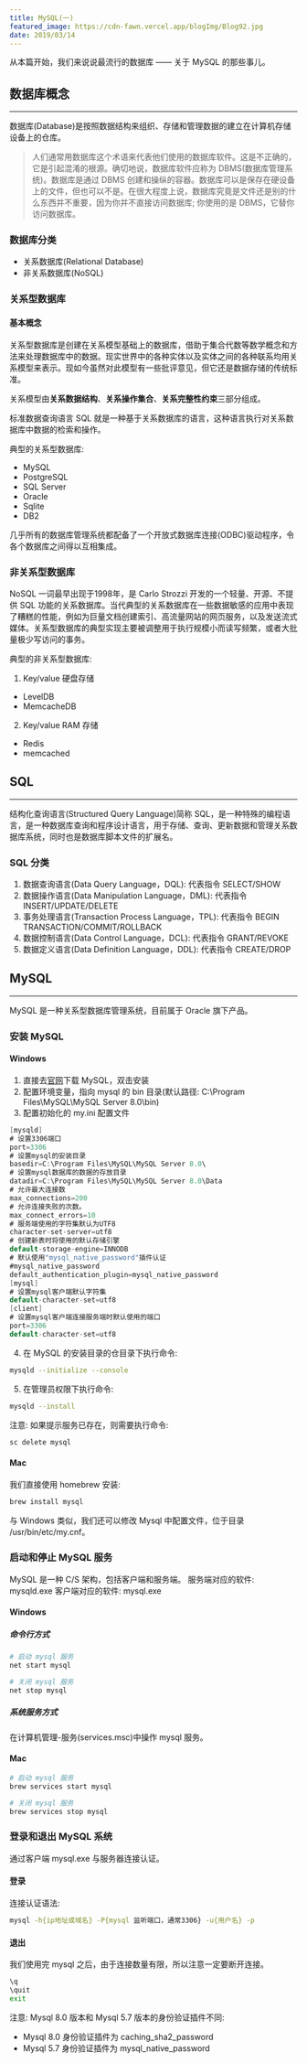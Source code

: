 ```yaml
---
title: MySQL(一)
featured_image: https://cdn-fawn.vercel.app/blogImg/Blog92.jpg
date: 2019/03/14
---
```


从本篇开始，我们来说说最流行的数据库 —— 关于 MySQL 的那些事儿。

## 数据库概念
***  
数据库(Database)是按照数据结构来组织、存储和管理数据的建立在计算机存储设备上的仓库。

>人们通常用数据库这个术语来代表他们使用的数据库软件。这是不正确的，它是引起混淆的根源。确切地说，数据库软件应称为 DBMS(数据库管理系统)。数据库是通过 DBMS 创建和操纵的容器。数据库可以是保存在硬设备上的文件，但也可以不是。在很大程度上说，数据库究竟是文件还是别的什么东西并不重要，因为你并不直接访问数据库; 你使用的是 DBMS，它替你访问数据库。

### 数据库分类
- 关系数据库(Relational Database)
- 非关系数据库(NoSQL)

### 关系型数据库
#### 基本概念
关系型数据库是创建在关系模型基础上的数据库，借助于集合代数等数学概念和方法来处理数据库中的数据。现实世界中的各种实体以及实体之间的各种联系均用关系模型来表示。现如今虽然对此模型有一些批评意见，但它还是数据存储的传统标准。

关系模型由**关系数据结构**、**关系操作集合**、**关系完整性约束**三部分组成。

标准数据查询语言 SQL 就是一种基于关系数据库的语言，这种语言执行对关系数据库中数据的检索和操作。

典型的关系型数据库: 
- MySQL
- PostgreSQL
- SQL Server
- Oracle
- Sqlite
- DB2

几乎所有的数据库管理系统都配备了一个开放式数据库连接(ODBC)驱动程序，令各个数据库之间得以互相集成。

### 非关系型数据库
NoSQL 一词最早出现于1998年，是 Carlo Strozzi 开发的一个轻量、开源、不提供 SQL 功能的关系数据库。当代典型的关系数据库在一些数据敏感的应用中表现了糟糕的性能，例如为巨量文档创建索引、高流量网站的网页服务，以及发送流式媒体。关系型数据库的典型实现主要被调整用于执行规模小而读写频繁，或者大批量极少写访问的事务。

典型的非关系型数据库: 
1. Key/value 硬盘存储
 - LevelDB
 - MemcacheDB

2. Key/value RAM 存储
 - Redis
 - memcached

## SQL
***  
结构化查询语言(Structured Query Language)简称 SQL，是一种特殊的编程语言，是一种数据库查询和程序设计语言，用于存储、查询、更新数据和管理关系数据库系统，同时也是数据库脚本文件的扩展名。

### SQL 分类
1. 数据查询语言(Data Query Language，DQL): 代表指令 SELECT/SHOW
2. 数据操作语言(Data Manipulation Language，DML): 代表指令 INSERT/UPDATE/DELETE
3. 事务处理语言(Transaction Process Language，TPL): 代表指令 BEGIN TRANSACTION/COMMIT/ROLLBACK
4. 数据控制语言(Data Control Language，DCL): 代表指令 GRANT/REVOKE
5. 数据定义语言(Data Definition Language，DDL): 代表指令 CREATE/DROP

## MySQL
***  
MySQL 是一种关系型数据库管理系统，目前属于 Oracle 旗下产品。

### 安装 MySQL
#### Windows
1. 直接去[官网](https://dev.mysql.com/downloads/installer/)下载 MySQL，双击安装
2. 配置环境变量，指向 mysql 的 bin 目录(默认路径: C:\Program Files\MySQL\MySQL Server 8.0\bin)
3. 配置初始化的 my.ini 配置文件

``` csharp
[mysqld]
# 设置3306端口
port=3306
# 设置mysql的安装目录
basedir=C:\Program Files\MySQL\MySQL Server 8.0\
# 设置mysql数据库的数据的存放目录
datadir=C:\Program Files\MySQL\MySQL Server 8.0\Data
# 允许最大连接数
max_connections=200
# 允许连接失败的次数。
max_connect_errors=10
# 服务端使用的字符集默认为UTF8
character-set-server=utf8
# 创建新表时将使用的默认存储引擎
default-storage-engine=INNODB
# 默认使用"mysql_native_password"插件认证
#mysql_native_password
default_authentication_plugin=mysql_native_password
[mysql]
# 设置mysql客户端默认字符集
default-character-set=utf8
[client]
# 设置mysql客户端连接服务端时默认使用的端口
port=3306
default-character-set=utf8
```
4. 在 MySQL 的安装目录的仓目录下执行命令: 

``` sh
mysqld --initialize --console
```
5. 在管理员权限下执行命令: 

``` sh
mysqld --install
```

注意: 如果提示服务已存在，则需要执行命令: 
``` sh
sc delete mysql
```

#### Mac
我们直接使用 homebrew 安装: 
``` sh
brew install mysql
```

与 Windows 类似，我们还可以修改 Mysql 中配置文件，位于目录 /usr/bin/etc/my.cnf。

### 启动和停止 MySQL 服务
MySQL 是一种 C/S 架构，包括客户端和服务端。
服务端对应的软件: mysqld.exe
客户端对应的软件: mysql.exe

#### Windows
##### 命令行方式
``` sh
# 启动 mysql 服务
net start mysql

# 关闭 mysql 服务
net stop mysql
```

##### 系统服务方式
在计算机管理-服务(services.msc)中操作 mysql 服务。

#### Mac
``` sh
# 启动 mysql 服务
brew services start mysql

# 关闭 mysql 服务
brew services stop mysql
```

### 登录和退出 MySQL 系统
通过客户端 mysql.exe 与服务器连接认证。
#### 登录
连接认证语法: 
``` sh
mysql -h{ip地址或域名} -P{mysql 监听端口，通常3306} -u{用户名} -p
```

#### 退出
我们使用完 mysql 之后，由于连接数量有限，所以注意一定要断开连接。
``` sh
\q
\quit
exit
```

注意: Mysql 8.0 版本和 Mysql 5.7 版本的身份验证插件不同: 
- Mysql 8.0 身份验证插件为 caching_sha2_password
- Mysql 5.7 身份验证插件为 mysql_native_password